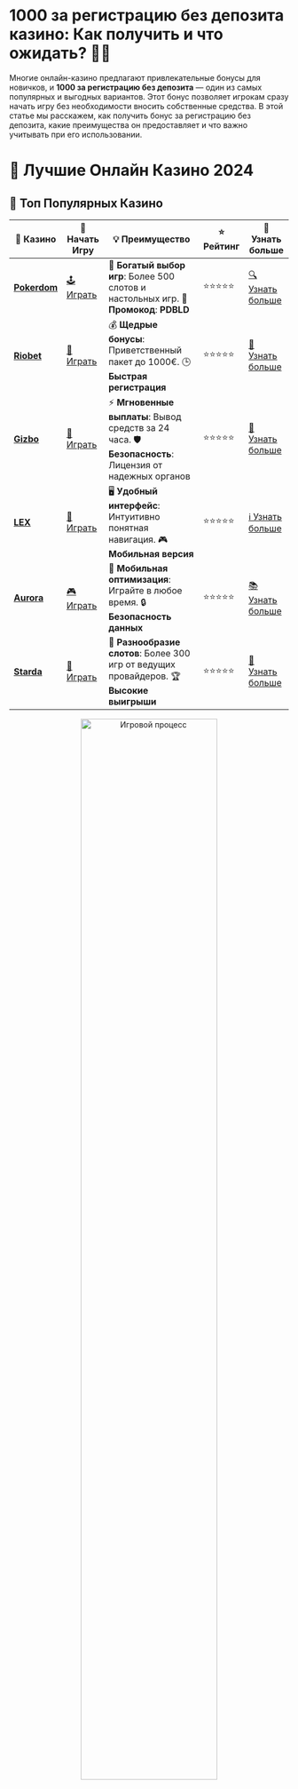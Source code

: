 # **1000 за регистрацию без депозита казино: Как получить и что ожидать? 🎰💸**

Многие онлайн-казино предлагают привлекательные бонусы для новичков, и **1000 за регистрацию без депозита** — один из самых популярных и выгодных вариантов. Этот бонус позволяет игрокам сразу начать игру без необходимости вносить собственные средства. В этой статье мы расскажем, как получить бонус за регистрацию без депозита, какие преимущества он предоставляет и что важно учитывать при его использовании.

# 🎰 Лучшие Онлайн Казино 2024

## 🌟 Топ Популярных Казино

| 🎲 **Казино** | 🔗 **Начать Игру** | 💡 **Преимущество** | ⭐ **Рейтинг** | 🔗 **Узнать больше** |
|--------------|---------------------|---------------------|----------------|----------------------|
| [**Pokerdom**](https://brandplay.link/4k77v2yx) | [🕹️ Играть](https://brandplay.link/4k77v2yx) | 🎉 **Богатый выбор игр**: Более 500 слотов и настольных игр. 🎁 **Промокод**: **PDBLD** | ⭐⭐⭐⭐⭐ | [🔍 Узнать больше](https://brandplay.link/4k77v2yx) |
| [**Riobet**](https://brandplay.link/7xBLTPyj) | [🎰 Играть](https://brandplay.link/7xBLTPyj) | 💰 **Щедрые бонусы**: Приветственный пакет до 1000€. 🕒 **Быстрая регистрация** | ⭐⭐⭐⭐⭐ | [📖 Узнать больше](https://brandplay.link/7xBLTPyj) |
| [**Gizbo**](https://brandplay.link/bprXw4YV) | [🎲 Играть](https://brandplay.link/bprXw4YV) | ⚡ **Мгновенные выплаты**: Вывод средств за 24 часа. 🛡️ **Безопасность**: Лицензия от надежных органов | ⭐⭐⭐⭐⭐ | [📝 Узнать больше](https://brandplay.link/bprXw4YV) |
| [**LEX**](https://brandplay.link/zW4hdDFV) | [🤑 Играть](https://brandplay.link/zW4hdDFV) | 🖥️ **Удобный интерфейс**: Интуитивно понятная навигация. 🎮 **Мобильная версия** | ⭐⭐⭐⭐⭐ | [ℹ️ Узнать больше](https://brandplay.link/zW4hdDFV) |
| [**Aurora**](https://10trafic-stat2.com/click/668546556bcc6313411604bd/6766/13032/subaccount) | [🎮 Играть](https://10trafic-stat2.com/click/668546556bcc6313411604bd/6766/13032/subaccount) | 📱 **Мобильная оптимизация**: Играйте в любое время. 🔒 **Безопасность данных** | ⭐⭐⭐⭐⭐ | [📚 Узнать больше](https://10trafic-stat2.com/click/668546556bcc6313411604bd/6766/13032/subaccount) |
| [**Starda**](https://brandplay.link/fB7xwRFL) | [🎯 Играть](https://brandplay.link/fB7xwRFL) | 🎰 **Разнообразие слотов**: Более 300 игр от ведущих провайдеров. 🏆 **Высокие выигрыши** | ⭐⭐⭐⭐⭐ | [🔎 Узнать больше](https://brandplay.link/fB7xwRFL) |

<div align="center">
    <img src="https://i.pinimg.com/originals/87/9e/b9/879eb9354dd0699582408b68f2e253b2.gif" alt="Игровой процесс" width="70%">
</div>

## 💎 Лучшие Бонусы и Акции

| 🎲 **Казино** | 🔗 **Начать Игру** | 💡 **Преимущество** | ⭐ **Рейтинг** | 🔗 **Узнать больше** |
|--------------|---------------------|---------------------|----------------|----------------------|
| [**Kometa**](https://brandplay.link/8ZymQJV8) | [🎰 Играть](https://brandplay.link/8ZymQJV8) | 🎁 **Эксклюзивные бонусы**: Регулярные акции и промо. 🔄 **Программы лояльности** | ⭐⭐⭐⭐☆ | [🔍 Узнать больше](https://brandplay.link/8ZymQJV8) |
| [**R7**](https://brandplay.link/bMd3Yjsw) | [🕹️ Играть](https://brandplay.link/bMd3Yjsw) | 🕒 **Круглосуточная поддержка**: Всегда на связи. 💸 **Высокие лимиты** | ⭐⭐⭐⭐☆ | [📖 Узнать больше](https://brandplay.link/bMd3Yjsw) |
| [**7K**](https://brandplay.link/BvQyFShp) | [🎲 Играть](https://brandplay.link/BvQyFShp) | 🌟 **Эксклюзивные бонусы**: Только для VIP игроков. 🎉 **Сезонные акции** | ⭐⭐⭐⭐☆ | [📝 Узнать больше](https://brandplay.link/BvQyFShp) |
| [**Kent**](https://brandplay.link/Fv2WP3js) | [🤑 Играть](https://brandplay.link/Fv2WP3js) | 📈 **Высокий RTP**: Более 98%. 💼 **Профессиональная поддержка** | ⭐⭐⭐⭐☆ | [ℹ️ Узнать больше](https://brandplay.link/Fv2WP3js) |
| [**1Xslots**](https://brandplay.link/hSB1khtr) | [🎮 Играть](https://brandplay.link/hSB1khtr) | 🎉 **Множество акций**: Еженедельные бонусы и турниры. 🛡️ **Безопасность** | ⭐⭐⭐⭐☆ | [📚 Узнать больше](https://brandplay.link/hSB1khtr) |
| [**Gama**](https://brandplay.link/j6NMKsDz) | [🎯 Играть](https://brandplay.link/j6NMKsDz) | 🔍 **Интуитивный интерфейс**: Легкость использования. 🏅 **Престижные турниры** | ⭐⭐⭐⭐☆ | [🔎 Узнать больше](https://brandplay.link/j6NMKsDz) |

<div align="center">
    <img src="https://i.pinimg.com/originals/87/9e/b9/879eb9354dd0699582408b68f2e253b2.gif" alt="Игровой процесс" width="70%">
</div>

## 🚀 Быстрые Выигрыши и Поддержка

| 🎲 **Казино** | 🔗 **Начать Игру** | 💡 **Преимущество** | ⭐ **Рейтинг** | 🔗 **Узнать больше** |
|--------------|---------------------|---------------------|----------------|----------------------|
| [**Onion**](https://brandplay.link/zBGRVpQ9) | [🎰 Играть](https://brandplay.link/zBGRVpQ9) | 🤑 **Низкие ставки**: Идеально для начинающих. 🔄 **Быстрые выводы** | ⭐⭐⭐⭐☆ | [🔍 Узнать больше](https://brandplay.link/zBGRVpQ9) |
| [**Чемпион**](https://temon-gter.cfd/go/lRq?p80412p304504pcc44t17455) | [🕹️ Играть](https://temon-gter.cfd/go/lRq?p80412p304504pcc44t17455) | 🏅 **Лояльная программа**: Награды за активность. 🎁 **Ежемесячные бонусы** | ⭐⭐⭐⭐☆ | [📖 Узнать больше](https://temon-gter.cfd/go/lRq?p80412p304504pcc44t17455) |
| [**Vavada**](https://vavadapartner.pro/?promo=ea5c9275-6854-4505-94fc-95ab18221945-linkb2) | [🎲 Играть](https://vavadapartner.pro/?promo=ea5c9275-6854-4505-94fc-95ab18221945-linkb2) | 🚀 **Быстрая регистрация**: Начните играть мгновенно. 🔐 **Безопасные транзакции** | ⭐⭐⭐⭐☆ | [📝 Узнать больше](https://vavadapartner.pro/?promo=ea5c9275-6854-4505-94fc-95ab18221945-linkb2) |
| [**Friends**](https://gofriends.kim/linkb2) | [🤑 Играть](https://gofriends.kim/linkb2) | 🤝 **Социальные игры**: Играйте с друзьями. 🌐 **Мультиплатформенность** | ⭐⭐⭐⭐☆ | [ℹ️ Узнать больше](https://gofriends.kim/linkb2) |
| [**1WIN**](https://brandplay.link/smXVpBbG) | [🎮 Играть](https://brandplay.link/smXVpBbG) | 🏆 **Спортивные ставки**: Широкий выбор видов спорта. 💵 **Высокие коэффициенты** | ⭐⭐⭐⭐☆ | [📚 Узнать больше](https://brandplay.link/smXVpBbG) |
| [**Drip**](https://drp-ircp01.com/c07e6a3db) | [🎯 Играть](https://drp-ircp01.com/c07e6a3db) | 🌐 **Инновационные игры**: Новейшие игровые технологии. 🛡️ **Высокая безопасность** | ⭐⭐⭐⭐☆ | [🔎 Узнать больше](https://drp-ircp01.com/c07e6a3db) |
| [**JoyCasino**](https://rpc30.call2me.pro/?/ru/registration?apkpop=0&partner=p24970p3291217pc98f) | [🎰 Играть](https://rpc30.call2me.pro/?/ru/registration?apkpop=0&partner=p24970p3291217pc98f) | 🎁 **Приятные бонусы**: Ежедневные акции и подарки. 🕹️ **Разнообразие игр** | ⭐⭐⭐⭐☆ | [🔍 Узнать больше](https://rpc30.call2me.pro/?/ru/registration?apkpop=0&partner=p24970p3291217pc98f) |

<div align="center">
    <img src="https://i.pinimg.com/originals/87/9e/b9/879eb9354dd0699582408b68f2e253b2.gif" alt="Игровой процесс" width="70%">
</div>
---

✨ **Выбирайте лучшее казино для себя и наслаждайтесь игрой! Удачи!** ✨
![1000 за регистрацию без депозита](https://i.pinimg.com/originals/a9/29/6e/a9296ea1cf6a7c20a985e593451f0323.png)

## Что такое бонус 1000 за регистрацию без депозита? 🎁

**1000 за регистрацию без депозита** — это бонус, который онлайн-казино дарят новым игрокам после того, как они пройдут процесс регистрации на платформе. Главное преимущество этого бонуса заключается в том, что вам не нужно вносить депозит, чтобы начать играть и выигрывать реальные деньги. Просто зарегистрируйтесь, получите бонус и наслаждайтесь игрой!

### Преимущества бонуса за регистрацию без депозита 💸

1. **Бесплатная игра** 🆓  
   С бонусом в размере 1000 рублей вы можете начать игру без каких-либо финансовых затрат. Это отличная возможность протестировать казино и игры без риска для вашего кошелька.

2. **Шанс на реальный выигрыш** 💰  
   Даже несмотря на то, что вы не вносите депозит, вы все равно можете выиграть реальные деньги. Бонус даёт вам шанс испытать удачу и заработать на бездепозитных условиях.

3. **Доступность для новичков** 👶  
   Бонусы без депозита — это отличный способ для новичков познакомиться с игрой в казино, не рискуя собственными средствами. Вы можете оценить функциональность сайта, особенности игр и сервис без финансовых вложений.

4. **Простой процесс получения** ✅  
   Получить **1000 за регистрацию без депозита** достаточно просто — достаточно зарегистрироваться в выбранном онлайн-казино и подтвердить свою учетную запись. После этого бонус будет зачислен на ваш счет.

## Как получить бонус 1000 за регистрацию без депозита? 📝

### Шаг 1: Регистрация на сайте казино 📲

Первый шаг к получению бонуса — это регистрация на сайте онлайн-казино. Обычно для этого нужно предоставить минимальную информацию, такую как имя, email и номер телефона. После того как вы заполнили форму регистрации, вам нужно будет подтвердить свою учетную запись через email или SMS.

### Шаг 2: Подтверждение аккаунта 🛡️

Некоторые казино требуют пройти процедуру верификации, чтобы подтвердить ваш аккаунт. Это необходимо для обеспечения безопасности и предотвращения мошенничества. После успешной верификации ваш бонус будет автоматически зачислен на игровой счет.

### Шаг 3: Получение бонуса 🎉

После завершения регистрации и подтверждения учетной записи вы получите бонус в размере **1000 за регистрацию без депозита**. Обычно он поступает на счет мгновенно или в течение нескольких минут. В некоторых казино могут быть дополнительные условия, такие как обязательное использование бонуса в определенных играх или активация бонуса через специальный промокод.

### Шаг 4: Игра с бонусом 🎮

Теперь, когда бонус за регистрацию на вашем счету, вы можете начинать играть. Обратите внимание на условия его использования, такие как требования к ставкам и ограничение по времени. Это поможет вам эффективно использовать бонус и избежать недоразумений.

## Условия и требования для бонуса без депозита 🔑

Хотя бонус **1000 за регистрацию без депозита** — это прекрасная возможность начать игру бесплатно, важно помнить, что такие бонусы часто сопровождаются определенными условиями. Вот основные моменты, на которые стоит обратить внимание:

1. **Вейджер (ставки)** 💪  
   Большинство бонусов требуют выполнения условий по вейджеру, что означает, что вам нужно будет сделать ставку на сумму, в несколько раз превышающую бонус, прежде чем вы сможете вывести выигрыш. Например, вейджер 30x означает, что вам нужно будет поставить сумму бонуса 30 раз.

2. **Ограничения на вывод средств** 💵  
   Некоторые онлайн-казино накладывают ограничения на максимальный вывод средств с бонусного счета. Обычно это означает, что даже если вы выиграли, вы не сможете вывести весь выигрыш сразу. Ознакомьтесь с условиями казино, чтобы понять, сколько можно вывести.

3. **Сроки использования бонуса** ⏳  
   Бонусы за регистрацию без депозита часто имеют ограниченный срок действия. Например, вам нужно будет использовать бонус в течение 7 или 14 дней после его зачисления. После этого бонус аннулируется, и вы теряете возможность его использовать.

4. **Игра только в определенные слоты** 🎰  
   Некоторые казино ограничивают использование бонуса для определенных игр или слотов. Убедитесь, что вы играете в игры, которые подходят для использования бонусных средств.

## Какие игры доступны с бонусом 1000 за регистрацию? 🎲

Когда вы получаете **1000 за регистрацию без депозита**, вы можете использовать его для игры в различные слоты и настольные игры. Однако стоит помнить, что некоторые казино ограничивают использование бонусных средств определенными играми или категориями игр. Вот некоторые игры, в которых можно использовать бонус:

- **Слоты**: Большинство казино позволяют использовать бонус на игровые автоматы. Вы можете играть в популярные слоты или пробовать новинки.
- **Рулетка и блэкджек**: Многие онлайн-казино также позволяют использовать бонусные средства для игры в настольные игры, такие как рулетка и блэкджек.
- **Видеопокер**: В некоторых казино можно использовать бонусы для игры в видеопокер.

## Заключение: стоит ли получать бонус 1000 за регистрацию? 🤔

**1000 за регистрацию без депозита** — это отличная возможность для новичков начать играть в казино без финансовых вложений. Такой бонус позволяет испытать удачу и получить реальные выигрыши без необходимости делать депозиты. Однако важно внимательно ознакомиться с условиями использования бонуса, чтобы избежать неприятных сюрпризов.

Если вы хотите попробовать новое казино и получить шанс на выигрыш без риска, бонус за регистрацию без депозита — это то, что вам нужно! Удачи в игре! 🎰🍀
